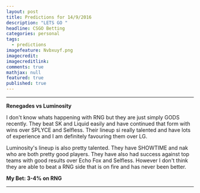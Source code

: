 ```yaml
---
layout: post
title: Predictions for 14/9/2016
description: "LETS GO "
headline: CSGO Betting
categories: personal
tags: 
  - predictions
imagefeature: Nvbxuyf.png
imagecredit: 
imagecreditlink: 
comments: true
mathjax: null
featured: true
published: true
---
```


--------------------------------------------------------------
**Renegades vs Luminosity**

I don't know whats happening with RNG but they are just simply GODS recently. They beat SK and Liquid easily and have continued that form with wins over SPLYCE and Selfless.
Their lineup si really talented and have lots of experience and I am definitely favouring them over LG.

Luminosity's lineup is also pretty talented. They have SHOWTIME and nak who are both pretty good players. They have also had success against top teams with good results over Echo Fox and Selfless.
However I don't think they are able to beat a RNG side that is on fire and has never been better. 

**My Bet: 3-4% on RNG**


--------------------------------------------------------------
